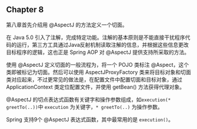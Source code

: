 ##  Chapter 8

第八章首先介绍用 @AspectJ 的方法定义一个切面。

在 Java 5.0 引入了注解，完成特定功能。注解的基本原则是不能直接干扰程序代码的运行，第三方工具通过Java反射机制读取注解的信息，并根据这些信息更改目标程序的逻辑，这也正是 Spring AOP 对 @AspectJ 提供支持所采取的方法。

使用 @AspectJ 定义切面的一般流程为，将一个 POJO 类标注 @Aspect，这个类即被标记为切面。然后可以使用 AspectJProxyFactory 类来将目标对象和切面类对应起来，不过更常见的做法是，在配置文件中配置切面和目标对象，通过 ApplicationContext 类定位配置文件，并使用 getBean() 方法获得代理对象。

@AspectJ 的切点表达式函数有关键字和操作参数组成，如`execution(* greetTo(..))`中 `execution` 为关键字，`* greetTo(..)` 为操作参数。

Spring 支持9个 @AspectJ 表达式函数，其中最常用的是 `execution()`。




